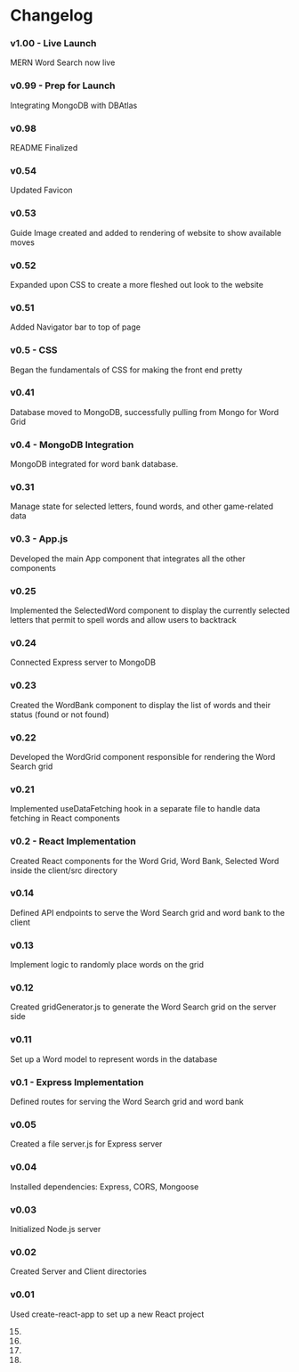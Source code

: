 # Changelog

### v1.00 - Live Launch
MERN Word Search now live

### v0.99 - Prep for Launch
Integrating MongoDB with DBAtlas

### v0.98
README Finalized

### v0.54
Updated Favicon

### v0.53
Guide Image created and added to rendering of website to show available moves

### v0.52
Expanded upon CSS to create a more fleshed out look to the website

### v0.51
Added Navigator bar to top of page

### v0.5 - CSS
Began the fundamentals of CSS for making the front end pretty

### v0.41
Database moved to MongoDB, successfully pulling from Mongo for Word Grid

### v0.4 - MongoDB Integration
MongoDB integrated for word bank database.

### v0.31
Manage state for selected letters, found words, and other game-related data

### v0.3 - App.js
Developed the main App component that integrates all the other components

### v0.25
Implemented the SelectedWord component to display the currently selected letters that permit to spell words and allow users to backtrack

### v0.24
Connected Express server to MongoDB

### v0.23
Created the WordBank component to display the list of words and their status (found or not found)

### v0.22
Developed the WordGrid component responsible for rendering the Word Search grid

### v0.21
Implemented useDataFetching hook in a separate file to handle data fetching in React components

### v0.2 - React Implementation
Created React components for the Word Grid, Word Bank, Selected Word inside the client/src directory

### v0.14
Defined API endpoints to serve the Word Search grid and word bank to the client

### v0.13
Implement logic to randomly place words on the grid

### v0.12
Created gridGenerator.js to generate the Word Search grid on the server side

### v0.11
Set up a Word model to represent words in the database

### v0.1 - Express Implementation
Defined routes for serving the Word Search grid and word bank

### v0.05
Created a file server.js for Express server

### v0.04
Installed dependencies: Express, CORS, Mongoose

### v0.03
Initialized Node.js server

### v0.02
Created Server and Client directories

### v0.01
Used create-react-app to set up a new React project


15) 
16) 
17) 
18) 